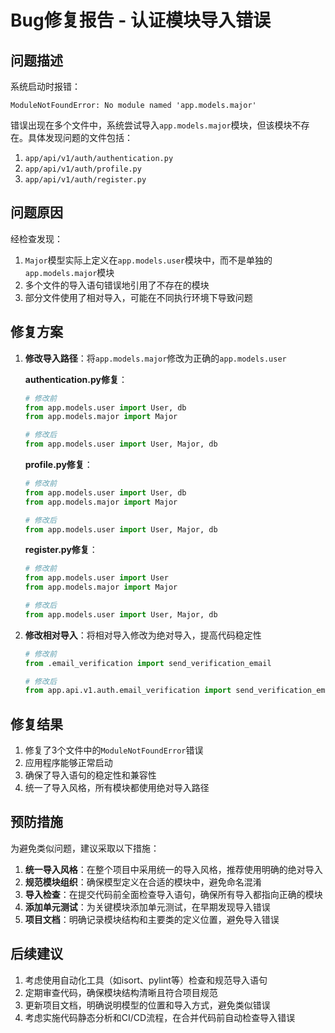 # Bug修复报告 - 认证模块导入错误

## 问题描述

系统启动时报错：
```
ModuleNotFoundError: No module named 'app.models.major'
```

错误出现在多个文件中，系统尝试导入`app.models.major`模块，但该模块不存在。具体发现问题的文件包括：

1. `app/api/v1/auth/authentication.py`
2. `app/api/v1/auth/profile.py`
3. `app/api/v1/auth/register.py`

## 问题原因

经检查发现：
1. `Major`模型实际上定义在`app.models.user`模块中，而不是单独的`app.models.major`模块
2. 多个文件的导入语句错误地引用了不存在的模块
3. 部分文件使用了相对导入，可能在不同执行环境下导致问题

## 修复方案

1. **修改导入路径**：将`app.models.major`修改为正确的`app.models.user`

   **authentication.py修复**：
   ```python
   # 修改前
   from app.models.user import User, db
   from app.models.major import Major
   
   # 修改后
   from app.models.user import User, Major, db
   ```

   **profile.py修复**：
   ```python
   # 修改前
   from app.models.user import User, db
   from app.models.major import Major
   
   # 修改后
   from app.models.user import User, Major, db
   ```

   **register.py修复**：
   ```python
   # 修改前
   from app.models.user import User
   from app.models.major import Major
   
   # 修改后
   from app.models.user import User, Major, db
   ```

2. **修改相对导入**：将相对导入修改为绝对导入，提高代码稳定性
   ```python
   # 修改前
   from .email_verification import send_verification_email
   
   # 修改后
   from app.api.v1.auth.email_verification import send_verification_email, check_email_verification
   ```

## 修复结果

1. 修复了3个文件中的`ModuleNotFoundError`错误
2. 应用程序能够正常启动
3. 确保了导入语句的稳定性和兼容性
4. 统一了导入风格，所有模块都使用绝对导入路径

## 预防措施

为避免类似问题，建议采取以下措施：

1. **统一导入风格**：在整个项目中采用统一的导入风格，推荐使用明确的绝对导入
2. **规范模块组织**：确保模型定义在合适的模块中，避免命名混淆
3. **导入检查**：在提交代码前全面检查导入语句，确保所有导入都指向正确的模块
4. **添加单元测试**：为关键模块添加单元测试，在早期发现导入错误
5. **项目文档**：明确记录模块结构和主要类的定义位置，避免导入错误

## 后续建议

1. 考虑使用自动化工具（如isort、pylint等）检查和规范导入语句
2. 定期审查代码，确保模块结构清晰且符合项目规范
3. 更新项目文档，明确说明模型的位置和导入方式，避免类似错误
4. 考虑实施代码静态分析和CI/CD流程，在合并代码前自动检查导入错误 